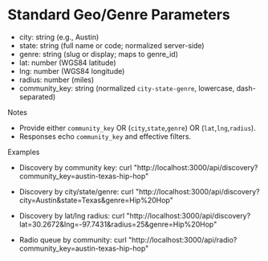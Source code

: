 # Standard Geo/Genre Parameters

- city: string (e.g., Austin)
- state: string (full name or code; normalized server-side)
- genre: string (slug or display; maps to genre_id)
- lat: number (WGS84 latitude)
- lng: number (WGS84 longitude)
- radius: number (miles)
- community_key: string (normalized `city-state-genre`, lowercase, dash-separated)

Notes
- Provide either `community_key` OR (`city`,`state`,`genre`) OR (`lat`,`lng`,`radius`).
- Responses echo `community_key` and effective filters.

Examples
- Discovery by community key:
  curl "http://localhost:3000/api/discovery?community_key=austin-texas-hip-hop"

- Discovery by city/state/genre:
  curl "http://localhost:3000/api/discovery?city=Austin&state=Texas&genre=Hip%20Hop"

- Discovery by lat/lng radius:
  curl "http://localhost:3000/api/discovery?lat=30.2672&lng=-97.7431&radius=25&genre=Hip%20Hop"

- Radio queue by community:
  curl "http://localhost:3000/api/radio?community_key=austin-texas-hip-hop"
